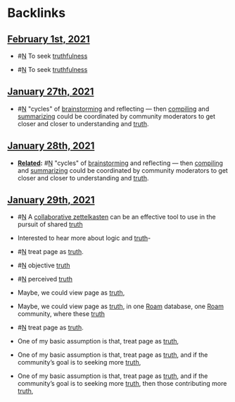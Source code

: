 
# Backlinks
## [February 1st, 2021](<February 1st, 2021.md>)
- #[N](<N.md>) To seek [truthfulness]([truth](<truth.md>))

- #[N](<N.md>) To seek [truthfulness]([truth](<truth.md>))

## [January 27th, 2021](<January 27th, 2021.md>)
- #[N](<N.md>) "cycles" of [brainstorming](<brainstorming.md>) and reflecting — then [compiling](<compiling.md>) and [summarizing](<summarizing.md>) could be coordinated by community moderators to get closer and closer to understanding and [truth](<truth.md>).

## [January 28th, 2021](<January 28th, 2021.md>)
- **[Related](<Related.md>):** #[N](<N.md>) "cycles" of [brainstorming](<brainstorming.md>) and reflecting — then [compiling](<compiling.md>) and [summarizing](<summarizing.md>) could be coordinated by community moderators to get closer and closer to understanding and [truth](<truth.md>).

## [January 29th, 2021](<January 29th, 2021.md>)
- #[N](<N.md>) A [collaborative zettelkasten](<collaborative zettelkasten.md>) can be an effective tool to use in the pursuit of shared [truth](<truth.md>)

- Interested to hear more about logic and [truth](<truth.md>)-

- #[N](<N.md>) treat page as [truth](<truth.md>).

- #[N](<N.md>) objective [truth](<truth.md>)

- #[N](<N.md>) perceived [truth](<truth.md>)

- Maybe, we could view page as [truth](<truth.md>),

- Maybe, we could view page as [truth](<truth.md>), in one [Roam](<Roam.md>) database, one [Roam](<Roam.md>) community, where these [truth](<truth.md>)

- #[N](<N.md>) treat page as [truth](<truth.md>).

- One of my basic assumption is that, treat page as [truth](<truth.md>),

- One of my basic assumption is that, treat page as [truth](<truth.md>), and if the community’s goal is to seeking more [truth](<truth.md>),

- One of my basic assumption is that, treat page as [truth](<truth.md>), and if the community’s goal is to seeking more [truth](<truth.md>), then those contributing more [truth](<truth.md>),

